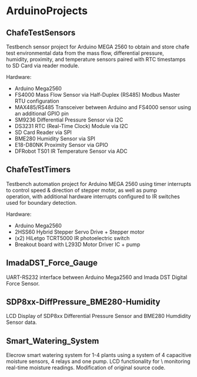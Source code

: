 # ArduinoProjects

## ChafeTestSensors
  Testbench sensor project for Arduino MEGA 2560 to obtain and store chafe test environmental data from the mass flow, differential pressure, \
  humidity, proximity, and temperature sensors paired with RTC timestamps to SD Card via reader module.
  
  Hardware:
  - Arduino Mega2560
  - FS4000 Mass Flow Sensor via Half-Duplex (RS485) Modbus Master RTU configuration 
  - MAX485/RS485 Transceiver between Arduino and FS4000 sensor using an additional GPIO pin
  - SM9236 Differential Pressure Sensor via I2C
  - DS3231 RTC (Real-Time Clock) Module via I2C
  - SD Card Reader via SPI
  - BME280 Humidity Sensor via SPI
  - E18-D80NK Proximity Sensor via GPIO
  - DFRobot TS01 IR Temperature Sensor via ADC 
    
## ChafeTestTimers
Testbench automation project for Arduino MEGA 2560 using timer interrupts to control speed & direction of stepper motor, as well as pump \
operation, with additional hardware interrupts configured to IR switches used for boundary detection.

Hardware:
  - Arduino Mega2560
  - 2HSS60 Hybrid Stepper Servo Drive + Stepper motor
  - (x2) HiLetgo TCRT5000 IR photoelectric switch
  - Breakout board with L293D Motor Driver IC + pump

## ImadaDST_Force_Gauge
  UART-RS232 interface between Arduino Mega2560 and Imada DST Digital Force Sensor.

## SDP8xx-DiffPressure_BME280-Humidity
  LCD Display of SDP8xx Differential Pressure Sensor and BME280 Humdidity Sensor data.
  
## Smart_Watering_System
  Elecrow smart watering system for 1-4 plants using a system of 4 capacitive moisture sensors, 4 relays and one pump. LCD functionality for \ 
  monitoring real-time moisture readings. Modification of original source code.
